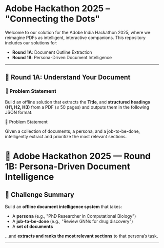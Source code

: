 # Adobe Hackathon 2025 – "Connecting the Dots"

Welcome to our solution for the Adobe India Hackathon 2025, where we reimagine PDFs as intelligent, interactive companions. This repository includes our solutions for:

- **Round 1A**: Document Outline Extraction  
- **Round 1B**: Persona-Driven Document Intelligence

---

## 🧠 Round 1A: Understand Your Document

### 🎯 Problem Statement
Build an offline solution that extracts the **Title**, and **structured headings (H1, H2, H3)** from a PDF (≤ 50 pages) and outputs them in the following JSON format:


🎯 Problem Statement

Given a collection of documents, a persona, and a job-to-be-done, intelligently extract and prioritize the most relevant sections.

# 🧠 Adobe Hackathon 2025 — Round 1B: Persona-Driven Document Intelligence

## 🧠 Challenge Summary

Build an **offline document intelligence system** that takes:

- A **persona** (e.g., "PhD Researcher in Computational Biology")
- A **job-to-be-done** (e.g., "Review GNNs for drug discovery")
- A **set of documents**

…and **extracts and ranks the most relevant sections** to that persona’s task.

---

